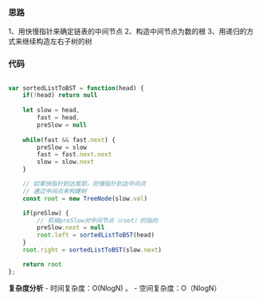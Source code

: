 ### 思路

1、用快慢指针来确定链表的中间节点
2、构造中间节点为数的根
3、用递归的方式来继续构造左右子树的树

### 代码

```js

var sortedListToBST = function(head) {
    if(!head) return null
    
    let slow = head,
        fast = head,
        preSlow = null
    
    while(fast && fast.next) {
        preSlow = slow
        fast = fast.next.next
        slow = slow.next
    }

    // 如果快指针到达尾部，则慢指针到达中间点
    // 通过中间点来构建树
    const root = new TreeNode(slow.val)

    if(preSlow) {
        // 剪掉preSlow对中间节点（root）的指向
        preSlow.next = null
        root.left = sortedListToBST(head)
    }
    root.right = sortedListToBST(slow.next)

    return root
};
```

**复杂度分析** - 时间复杂度：O(NlogN) 。 - 空间复杂度：O（NlogN）

